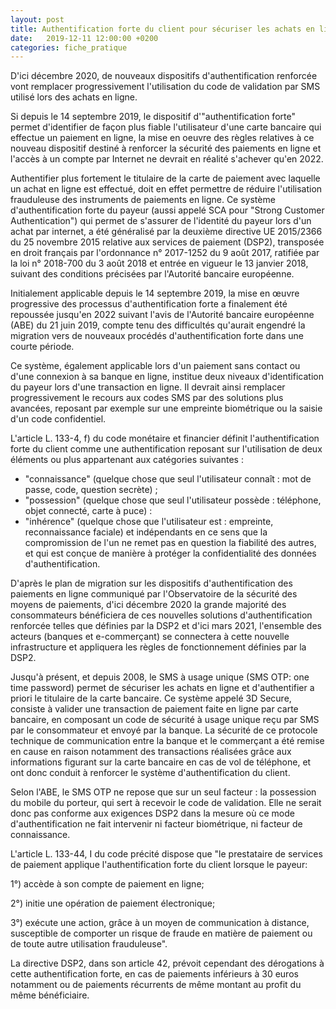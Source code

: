 ```yaml
---
layout: post
title: Authentification forte du client pour sécuriser les achats en ligne
date:   2019-12-11 12:00:00 +0200
categories: fiche_pratique
---
```


D'ici décembre 2020, de nouveaux dispositifs d'authentification renforcée vont remplacer progressivement l'utilisation du code de validation par SMS utilisé lors des achats en ligne.

Si depuis le 14 septembre 2019, le dispositif d'"authentification forte" permet d'identifier de façon plus fiable l'utilisateur d'une carte bancaire qui effectue un paiement en ligne, la mise en oeuvre des règles relatives à ce nouveau dispositif destiné à renforcer la sécurité des paiements en ligne et l'accès à un compte par Internet ne devrait en réalité s'achever qu'en 2022.

Authentifier plus fortement le titulaire de la carte de paiement avec laquelle un achat en ligne est effectué, doit en effet permettre de réduire l'utilisation frauduleuse des instruments de paiements en ligne. Ce système d'authentification forte du payeur (aussi appelé SCA pour "Strong Customer Authentication") qui permet de s'assurer de l'identité du payeur lors d'un achat par internet, a été généralisé par la deuxième directive UE 2015/2366 du 25 novembre 2015 relative aux services de paiement (DSP2), transposée en droit français par l'ordonnance n° 2017-1252 du 9 août 2017, ratifiée par la loi n° 2018-700 du 3 août 2018 et entrée en vigueur le 13 janvier 2018, suivant des conditions précisées par l'Autorité bancaire européenne.

Initialement applicable depuis le 14 septembre 2019, la mise en œuvre progressive des processus d'authentification forte a finalement été repoussée jusqu'en 2022 suivant l'avis de l'Autorité bancaire européenne (ABE) du 21 juin 2019, compte tenu des difficultés qu'aurait engendré la migration vers de nouveaux procédés d'authentification forte dans une courte période.

Ce système, également applicable lors d'un paiement sans contact ou d'une connexion à sa banque en ligne, institue deux niveaux d'identification du payeur lors d'une transaction en ligne. Il devrait ainsi remplacer progressivement le recours aux codes SMS par des solutions plus avancées, reposant par exemple sur une empreinte biométrique ou la saisie d'un code confidentiel.

L'article L. 133-4, f) du code monétaire et financier définit l'authentification forte du client comme une authentification reposant sur l'utilisation de deux éléments ou plus appartenant aux catégories suivantes :

- "connaissance" (quelque chose que seul l'utilisateur connaît : mot de passe, code, question secrète) ;
- "possession" (quelque chose que seul l'utilisateur possède : téléphone, objet connecté, carte à puce) :
- "inhérence" (quelque chose que l'utilisateur est : empreinte, reconnaissance faciale) et indépendants en ce sens que la compromission de l'un ne remet pas en question la fiabilité des autres, et qui est conçue de manière à protéger la confidentialité des données d'authentification.

D'après le plan de migration sur les dispositifs d'authentification des paiements en ligne communiqué par l'Observatoire de la sécurité des moyens de paiements, d'ici décembre 2020 la grande majorité des consommateurs bénéficiera de ces nouvelles solutions d'authentification renforcée telles que définies par la DSP2 et d'ici mars 2021, l'ensemble des acteurs (banques et e-commerçant) se connectera à cette nouvelle infrastructure et appliquera les règles de fonctionnement définies par la DSP2.

Jusqu'à présent, et depuis 2008, le SMS à usage unique (SMS OTP: one time password) permet de sécuriser les achats en ligne et d'authentifier a priori le titulaire de la carte bancaire. Ce système appelé 3D Secure, consiste à valider une transaction de paiement faite en ligne par carte bancaire, en composant un code de sécurité à usage unique reçu par SMS par le consommateur et envoyé par la banque. La sécurité de ce protocole technique de communication entre la banque et le commerçant a été remise en cause en raison notamment des transactions réalisées grâce aux informations figurant sur la carte bancaire en cas de vol de téléphone, et ont donc conduit à renforcer le système d'authentification du client.

Selon l'ABE, le SMS OTP ne repose que sur un seul facteur : la possession du mobile du porteur, qui sert à recevoir le code de validation. Elle ne serait donc pas conforme aux exigences DSP2 dans la mesure où ce mode d'authentification ne fait intervenir ni facteur biométrique, ni facteur de connaissance.

L'article L. 133-44, I du code précité dispose que "le prestataire de services de paiement applique l'authentification forte du client lorsque le payeur:

1°) accède à son compte de paiement en ligne;

2°) initie une opération de paiement électronique;

3°) exécute une action, grâce à un moyen de communication à distance, susceptible de comporter un risque de fraude en matière de paiement ou de toute autre utilisation frauduleuse".

La directive DSP2, dans son article 42, prévoit cependant des dérogations à cette authentification forte, en cas de paiements inférieurs à 30 euros notamment ou de paiements récurrents de même montant au profit du même bénéficiaire.
